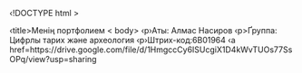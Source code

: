 ‹!DOCTYPE html >
<html>
<head>
    ‹title>Менің портфолием</title>
</head>
< body>
     ‹р›Аты: Алмас Насиров</р>
     ‹р>Ґруппа: Цифрлы тарих және археология </р>
     ‹р›Штрих-код:6B01964</р>
     ‹a href=https://drive.google.com/file/d/1HmgccCy6ISUcgiX1D4kWvTUOs77SsOPq/view?usp=sharing
</body> 
</html>
